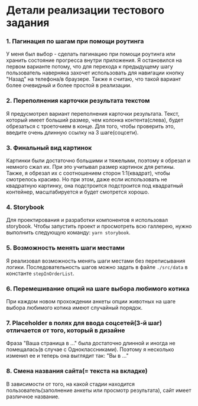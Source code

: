 # Детали реализации тестового задания

### 1. Пагинация по шагам при помощи роутинга
У меня был выбор - сделать пагинацию при помощи роутинга или хранить состояние прогресса внутри приложения. Я остановился на первом варианте потому, что для перехода к предыдущему шагу пользователь наверняка захочет использовать для навигации кнопку "Назад" на телефона/в браузере. Также я считаю, что такой вариант более очевидный и более простой в реализации.
### 2. Переполнения карточки результата текстом 
Я предусмотрел вариант переполнения карточки результата. Текст, который имеет больший размер, чем колонка контента(слева), будет обрезаться с троеточием в конце. Для того, чтобы проверить это, введите очень длинную ссылку на 3 шаге(соцсети).
### 3. Финальный вид картинок
Картинки были достаточно большими и тяжелыми, поэтому я обрезал и немного сжал их. При это учитывал размер картинок для ретины. Также, я обрезал их с соотношением сторон 1:1(квадрат), чтобы смотрелось красиво. Но при этом, даже если использовать не квадратную картинку, она подстроится подстроится под квадратный контейнер, масштабируется и будет смотрется хорошо.
### 4. Storybook
Для проектирования и разработки компонентов я использовал storybook. Чтобы запустить проект и просмотреть всю галлерею, нужно выполнить следующую команду: `yarn storybook`.
### 5. Возможность менять шаги местами
Я реализовал возможность менять шаги местами без переписывания логики. Последовательность шагов можно задать в файле `./src/data` в константе `stepInOrderList`.
### 6. Перемешивание опций на шаге выбора любимого котика
При каждом новом прохождении анкеты опции животных на шаге выбора любимого котика имеют случайный порядок.
### 7. Placeholder в полях для ввода соцсетей(3-й шаг) отличается от того, который в дизайне
Фраза "Ваша страница в ..." была достаточно длинной и иногда не помещалась(в случае с Одноклассниками). Поэтому я несколько изменил ее и теперь она выглядит так: "Вы в ..."
### 8. Смена названия сайта(= текста на вкладке)
В зависимости от того, на какой стадии находится пользователь(заполнение анкеты или просмотр результата), сайт имеет различное название.
